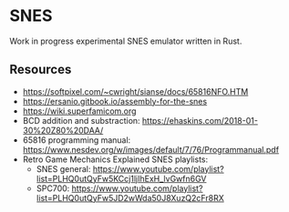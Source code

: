 # SNES
Work in progress experimental SNES emulator written in Rust.

## Resources
* https://softpixel.com/~cwright/sianse/docs/65816NFO.HTM
* https://ersanio.gitbook.io/assembly-for-the-snes
* https://wiki.superfamicom.org
* BCD addition and substraction: https://ehaskins.com/2018-01-30%20Z80%20DAA/
* 65816 programming manual: https://www.nesdev.org/w/images/default/7/76/Programmanual.pdf
* Retro Game Mechanics Explained SNES playlists:
    * SNES general: https://www.youtube.com/playlist?list=PLHQ0utQyFw5KCcj1ljIhExH_lvGwfn6GV
    * SPC700: https://www.youtube.com/playlist?list=PLHQ0utQyFw5JD2wWda50J8XuzQ2cFr8RX